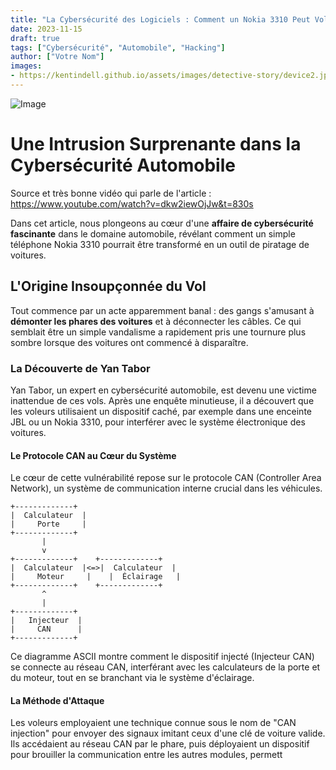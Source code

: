 ```yaml
---
title: "La Cybersécurité des Logiciels : Comment un Nokia 3310 Peut Voler une Voiture"
date: 2023-11-15
draft: true
tags: ["Cybersécurité", "Automobile", "Hacking"]
author: ["Votre Nom"]
images:
- https://kentindell.github.io/assets/images/detective-story/device2.jpg
---
```


![Image](https://kentindell.github.io/assets/images/detective-story/device2.jpg)

# **Une Intrusion Surprenante dans la Cybersécurité Automobile**

Source et très bonne vidéo qui parle de l'article :
https://www.youtube.com/watch?v=dkw2iewOjJw&t=830s

Dans cet article, nous plongeons au cœur d'une **affaire de cybersécurité fascinante** dans le domaine automobile, révélant comment un simple téléphone Nokia 3310 pourrait être transformé en un outil de piratage de voitures.

## L'Origine Insoupçonnée du Vol

Tout commence par un acte apparemment banal : des gangs s'amusant à **démonter les phares des voitures** et à déconnecter les câbles. Ce qui semblait être un simple vandalisme a rapidement pris une tournure plus sombre lorsque des voitures ont commencé à disparaître.

### La Découverte de Yan Tabor

Yan Tabor, un expert en cybersécurité automobile, est devenu une victime inattendue de ces vols. Après une enquête minutieuse, il a découvert que les voleurs utilisaient un dispositif caché, par exemple dans une enceinte JBL ou un Nokia 3310, pour interférer avec le système électronique des voitures.

#### Le Protocole CAN au Cœur du Système

Le cœur de cette vulnérabilité repose sur le protocole CAN (Controller Area Network), un système de communication interne crucial dans les véhicules.

```goat
+-------------+
|  Calculateur  |
|     Porte     |
+-------------+
       |
       v
+-------------+    +-------------+
|  Calculateur  |<=>|  Calculateur  |
|     Moteur     |    |  Éclairage   |
+-------------+    +-------------+
       ^
       |
+-------------+
|   Injecteur  |
|     CAN      |
+-------------+
```

Ce diagramme ASCII montre comment le dispositif injecté (Injecteur CAN) se connecte au réseau CAN, interférant avec les calculateurs de la porte et du moteur, tout en se branchant via le système d'éclairage.

#### La Méthode d'Attaque

Les voleurs employaient une technique connue sous le nom de "CAN injection" pour envoyer des signaux imitant ceux d'une clé de voiture valide. Ils accédaient au réseau CAN par le phare, puis déployaient un dispositif pour brouiller la communication entre les autres modules, permett
